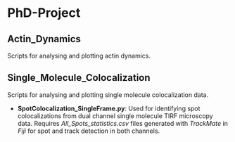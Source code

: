 # PhD-Project

## Actin_Dynamics
Scripts for analysing and plotting actin dynamics.

## Single_Molecule_Colocalization
Scripts for analysing and plotting single molecule colocalization data.
 - **SpotColocalization_SingleFrame.py**: Used for identifying spot colocalizations from dual channel single molecule TIRF microscopy data. Requires *All_Spots_statistics.csv* files generated with *TrackMate* in *Fiji* for spot and track detection in both channels.
